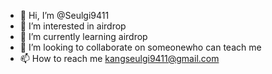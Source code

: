 - 👋 Hi, I’m @Seulgi9411
- 👀 I’m interested in airdrop
- 🌱 I’m currently learning airdrop
- 💞️ I’m looking to collaborate on someonewho can teach me
- 📫 How to reach me kangseulgi9411@gmail.com

<!---
Seulgi9411/Seulgi9411 is a ✨ special ✨ repository because its `README.md` (this file) appears on your GitHub profile.
You can click the Preview link to take a look at your changes.
--->
